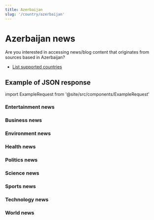 ```yaml
---
title: Azerbaijan
slug: '/country/azerbaijan'
---
```


# Azerbaijan news

Are you interested in accessing news/blog content that originates from sources based in Azerbaijan?

- [List supported countries](/articles/countries)

## Example of JSON response

import ExampleRequest from '@site/src/components/ExampleRequest'

### Entertainment news
<ExampleRequest url="https://apitube.io/v1/news/articles?limit=2&category=news/Arts_and_Entertainment&country=az"></ExampleRequest>

### Business news
<ExampleRequest url="https://apitube.io/v1/news/articles?limit=2&category=news/Business&country=az"></ExampleRequest>

### Environment news
<ExampleRequest url="https://apitube.io/v1/news/articles?limit=2&category=news/Environment&country=az"></ExampleRequest>

### Health news
<ExampleRequest url="https://apitube.io/v1/news/articles?limit=2&category=news/Health&country=az"></ExampleRequest>

### Politics news
<ExampleRequest url="https://apitube.io/v1/news/articles?limit=2&category=news/Politics&country=az"></ExampleRequest>

### Science news
<ExampleRequest url="https://apitube.io/v1/news/articles?limit=2&category=news/Science&country=az"></ExampleRequest>

### Sports news
<ExampleRequest url="https://apitube.io/v1/news/articles?limit=2&category=news/Sports&country=az"></ExampleRequest>

### Technology news
<ExampleRequest url="https://apitube.io/v1/news/articles?limit=2&category=news/Technology&country=az"></ExampleRequest>

### World news
<ExampleRequest url="https://apitube.io/v1/news/articles?limit=2&category=news/World&country=az"></ExampleRequest>
